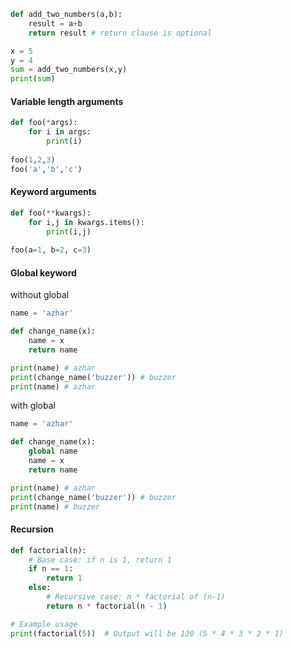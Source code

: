 
```python
def add_two_numbers(a,b):
	result = a+b
	return result # return clause is optional

x = 5
y = 4
sum = add_two_numbers(x,y)
print(sum)
```
#### Variable length arguments
```python
def foo(*args):
	for i in args:
		print(i)
		
foo(1,2,3)
foo('a','b','c')
```
#### Keyword arguments

```python
def foo(**kwargs):
	for i,j in kwargs.items():
		print(i,j)
		
foo(a=1, b=2, c=3)
```
#### Global keyword
without global
```python
name = 'azhar'

def change_name(x):
	name = x
	return name

print(name) # azhar
print(change_name('buzzer')) # buzzer
print(name) # azhar
```
with global
```python
name = 'azhar'

def change_name(x):
	global name
	name = x
	return name

print(name) # azhar
print(change_name('buzzer')) # buzzer
print(name) # buzzer
```
#### Recursion
```python
def factorial(n):
    # Base case: if n is 1, return 1
    if n == 1:
        return 1
    else:
        # Recursive case: n * factorial of (n-1)
        return n * factorial(n - 1)

# Example usage
print(factorial(5))  # Output will be 120 (5 * 4 * 3 * 2 * 1)
```